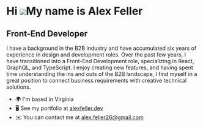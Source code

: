 Hi ![](https://user-images.githubusercontent.com/18350557/176309783-0785949b-9127-417c-8b55-ab5a4333674e.gif)My name is Alex Feller
===================================================================================================================================

Front-End Developer
-------------------

I have a background in the B2B industry and have accumulated six years of experience in design and development roles. Over the past few years, I have transitioned into a Front-End Development role, specializing in React, GraphQL, and TypeScript. I enjoy creating new features, and having spent time understanding the ins and outs of the B2B landscape, I find myself in a great position to connect business requirements with creative technical solutions.

*   🌍  I'm based in Virginia
*   🖥️  See my portfolio at [alexfeller.dev](http://alexfeller.dev/)
*   ✉️  You can contact me at [alex.feller26@gmail.com](mailto:alex.feller26@gmail.com)
